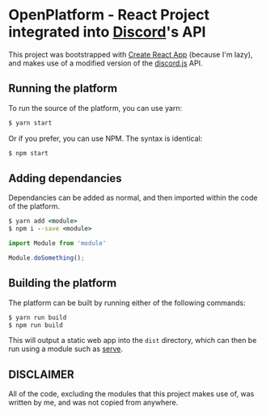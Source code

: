 # OpenPlatform - React Project integrated into [Discord](https://discordapp.com)'s API

This project was bootstrapped with [Create React App][1] (because I'm lazy), and makes use of a modified version of the [discord.js][2] API.

## Running the platform
To run the source of the platform, you can use yarn:
```cmd
$ yarn start
```
Or if you prefer, you can use NPM. The syntax is identical:
```cmd
$ npm start
```

## Adding dependancies
Dependancies can be added as normal, and then imported within the code of the platform.

```cmd
$ yarn add <module>
$ npm i --save <module>
```
```js
import Module from 'module'

Module.doSomething();
```

## Building the platform
The platform can be built by running either of the following commands:
```cmd
$ yarn run build
$ npm run build
```
This will output a static web app into the `dist` directory, which can then be run using a module such as [serve][3].

## DISCLAIMER
All of the code, excluding the modules that this project makes use of, was written by me, and was not copied from anywhere.



[1]: https://github.com/facebookincubator/create-react-app "Create React App"
[2]: https://discord.js.org "discord.js"
[3]: https://github.com/zeit/serve#readme "serve"